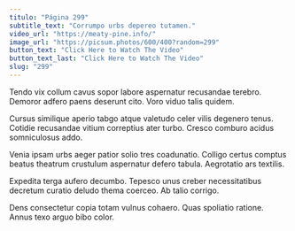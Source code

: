 ```yaml
---
titulo: "Página 299"
subtitle_text: "Corrumpo urbs depereo tutamen."
video_url: "https://meaty-pine.info/"
image_url: "https://picsum.photos/600/400?random=299"
button_text: "Click Here to Watch The Video"
button_text_last: "Click Here to Watch The Video"
slug: "299"
---
```


Tendo vix collum cavus sopor labore aspernatur recusandae terebro. Demoror adfero paens deserunt cito. Voro viduo talis quidem.

Cursus similique aperio tabgo atque valetudo celer vilis degenero tenus. Cotidie recusandae vitium correptius ater turbo. Cresco comburo acidus somniculosus addo.

Venia ipsam urbs aeger patior solio tres coadunatio. Colligo certus comptus beatus theatrum crustulum aspernatur defero tabula. Aegrotatio ars textilis.

Expedita terga aufero decumbo. Tepesco unus creber necessitatibus decretum curatio deludo thema coerceo. Ab talio corrigo.

Dens consectetur copia totam vulnus cohaero. Quas spoliatio ratione. Annus texo arguo bibo color.
